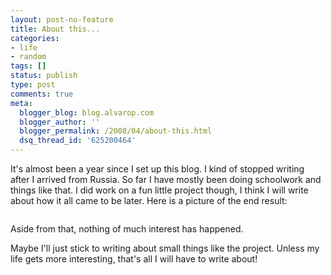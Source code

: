```yaml
---
layout: post-no-feature
title: About this...
categories:
- life
- random
tags: []
status: publish
type: post
comments: true
meta:
  blogger_blog: blog.alvarop.com
  blogger_author: ''
  blogger_permalink: /2008/04/about-this.html
  dsq_thread_id: '625200464'
---
```

It's almost been a year since I set up this blog. I kind of stopped writing after I arrived from Russia.
So far I have mostly been doing schoolwork and things like that.
I did work on a fun little project though, I think I will write about how it all came to be later.
Here is a picture of the end result:

 <a onblur="try {parent.deselectBloggerImageGracefully();} catch(e) {}" href="/images/blgr/HPIM2603.JPG"><img style="margin: 0px auto 10px; display: block; text-align: center; cursor: pointer;" src="http://4.bp.blogspot.com/_k2p8q4xyXYc/SAfWYla8lwI/AAAAAAAAAAc/MXtMauyS9RM/s320/HPIM2603.JPG" alt="" id="BLOGGER_PHOTO_ID_5190352813418125058" border="0" /></a>

 Aside from that, nothing of much interest has happened.

 Maybe I'll just stick to writing about small things like the project. Unless my life gets more interesting, that's all I will have to write about!
